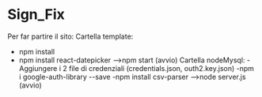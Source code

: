 # Sign_Fix

Per far partire il sito: 
Cartella template:
- npm install
- npm install react-datepicker
-->npm start (avvio)
Cartella nodeMysql:
-Aggiungere i 2 file di credenziali (credentials.json, outh2.key.json)
-npm i google-auth-library --save
-npm install csv-parser
-->node server.js (avvio)
